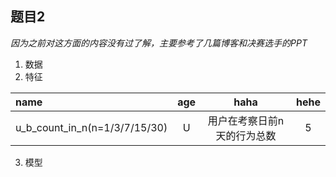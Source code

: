 ## 题目2

*因为之前对这方面的内容没有过了解，主要参考了几篇博客和决赛选手的PPT*

1. 数据
2. 特征

| name | age | haha | hehe | 
|:----|:----:|:----:|:----:|
|u_b_count_in_n(n=1/3/7/15/30)|U|用户在考察日前n天的行为总数|5|
3. 模型
